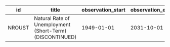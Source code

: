 | id     | title                                                    | observation_start   | observation_end   |
|--------|----------------------------------------------------------|---------------------|-------------------|
| NROUST | Natural Rate of Unemployment (Short-Term) (DISCONTINUED) | 1949-01-01          | 2031-10-01        |
